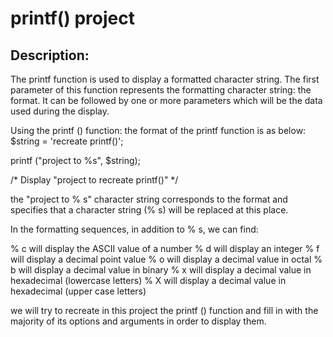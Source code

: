 # printf() project
## Description:
The printf function is used to display a formatted character string.
The first parameter of this function represents the formatting character string:
the format.
It can be followed by one or more parameters which will be the data used during
the display.


Using the printf () function:
the format of the printf function is as below:
 $string = 'recreate printf()';

   printf ("project to %s", $string);

   /* Display "project to recreate printf()" */

the "project to % s" character string corresponds to the format and specifies
that a character string (% s) will be replaced at this place.


In the formatting sequences, in addition to % s, we can find:

% c will display the ASCII value of a number
% d will display an integer
% f will display a decimal point value
% o will display a decimal value in octal
% b will display a decimal value in binary
% x will display a decimal value in hexadecimal (lowercase letters)
% X will display a decimal value in hexadecimal (upper case letters)

we will try to recreate in this project the printf () function and fill in with
the majority of its options and arguments in order to display them.
